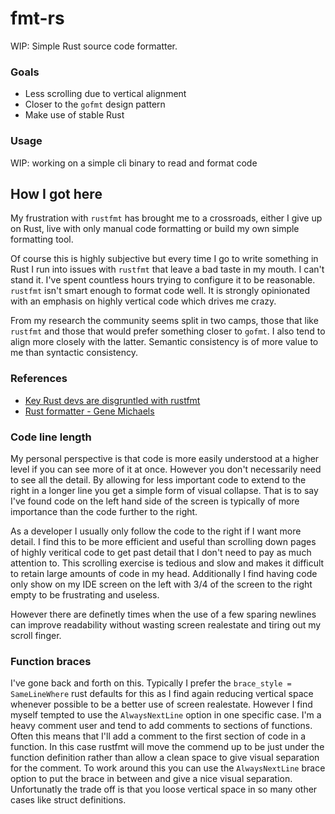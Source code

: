 # fmt-rs
WIP: Simple Rust source code formatter.

### Goals
* Less scrolling due to vertical alignment
* Closer to the `gofmt` design pattern
* Make use of stable Rust

### Usage
WIP: working on a simple cli binary to read and format code


## How I got here
My frustration with `rustfmt` has brought me to a crossroads, either I give up on Rust, live with 
only manual code formatting or build my own simple formatting tool.

Of course this is highly subjective but every time I go to write something in Rust I run into 
issues with `rustfmt` that leave a bad taste in my mouth. I can't stand it. I've spent countless 
hours trying to configure it to be reasonable. `rustfmt` isn't smart enough to format code well. It 
is strongly opinionated with an emphasis on highly vertical code which drives me crazy.

From my research the community seems split in two camps, those that like `rustfmt` and those that 
would prefer something closer to `gofmt`. I also tend to align more closely with the latter. Semantic 
consistency is of more value to me than syntactic consistency.

### References
* [Key Rust devs are disgruntled with rustfmt](https://users.rust-lang.org/t/what-do-you-think-about-gofmt-vs-rustfmt/51605)
* [Rust formatter - Gene Michaels](https://github.com/andrewbaxter/genemichaels)

### Code line length
My personal perspective is that code is more easily understood at a higher level if you can see
more of it at once. However you don't necessarily need to see all the detail. By allowing for less
important code to extend to the right in a longer line you get a simple form of visual collapse.
That is to say I've found code on the left hand side of the screen is typically of more importance 
than the code further to the right.

As a developer I usually only follow the code to the right if I want more detail. I find this to be 
more efficient and useful than scrolling down pages of highly veritical code to get past detail 
that I don't need to pay as much attention to. This scrolling exercise is tedious and slow and makes 
it difficult to retain large amounts of code in my head. Additionally I find having code only show 
on my IDE screen on the left with 3/4 of the screen to the right empty to be frustrating and useless.

However there are definetly times when the use of a few sparing newlines can improve readability 
without wasting screen realestate and tiring out my scroll finger.

### Function braces
I've gone back and forth on this. Typically I prefer the `brace_style = SameLineWhere` rust defaults 
for this as I find again reducing vertical space whenever possible to be a better use of screen
realestate. However I find myself tempted to use the `AlwaysNextLine` option in one specific case. 
I'm a heavy comment user and tend to add comments to sections of functions. Often this means that 
I'll add a comment to the first section of code in a function. In this case rustfmt will move the 
commend up to be just under the function definition rather than allow a clean space to give visual 
separation for the comment. To work around this you can use the `AlwaysNextLine` brace option to put 
the brace in between and give a nice visual separation. Unfortunatly the trade off is that you loose 
vertical space in so many other cases like struct definitions.
